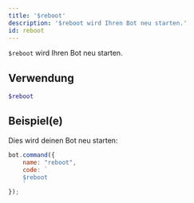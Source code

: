 ```yaml
---
title: '$reboot'
description: '$reboot wird Ihren Bot neu starten.'
id: reboot
---
```


`$reboot` wird Ihren Bot neu starten.

## Verwendung

```php
$reboot
```

## Beispiel(e)

Dies wird deinen Bot neu starten:

```javascript
bot.command({
    name: "reboot",
    code: `
    $reboot
    `
});
```
